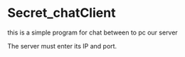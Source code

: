 # Secret_chatClient
this is a simple program for chat between to pc our server

The server must enter its IP and port.
